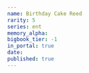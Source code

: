 ```yaml
---
name: Birthday Cake Reed
rarity: 5
series: ent
memory_alpha:
bigbook_tier: -1
in_portal: true
date:
published: true
---
```



